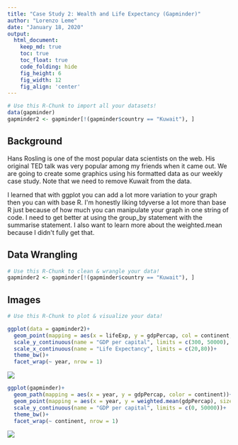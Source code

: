 ```yaml
---
title: "Case Study 2: Wealth and Life Expectancy (Gapminder)"
author: "Lorenzo Leme"
date: "January 18, 2020"
output:
  html_document:  
    keep_md: true
    toc: true
    toc_float: true
    code_folding: hide
    fig_height: 6
    fig_width: 12
    fig_align: 'center'
---
```







```r
# Use this R-Chunk to import all your datasets!
data(gapminder)
gapminder2 <- gapminder[!(gapminder$country == "Kuwait"), ]
```

## Background

Hans Rosling is one of the most popular data scientists on the web. His original TED talk was very popular among my friends when it came out. We are going to create some graphics using his formatted data as our weekly case study. Note that we need to remove Kuwait from the data.

I learned that with ggplot you can add a lot more variation to your graph then you can with base R. I'm honestly liking tdyverse a lot more than base R just because of how much you can manipulate your graph in one string of code. I need to get better at using the group_by statement with the summarise statement. I also want to learn more about the weighted.mean because I didn't fully get that.

## Data Wrangling


```r
# Use this R-Chunk to clean & wrangle your data!
gapminder2 <- gapminder[!(gapminder$country == "Kuwait"), ]
```

## Images


```r
# Use this R-Chunk to plot & visualize your data!

ggplot(data = gapminder2)+
  geom_point(mapping = aes(x = lifeExp, y = gdpPercap, col = continent, size = (pop/100000)))+
  scale_y_continuous(name = "GDP per capital", limits = c(300, 50000), trans = "sqrt")+
  scale_x_continuous(name = "Life Expectancy", limits = c(20,80))+
  theme_bw()+
  facet_wrap(~ year, nrow = 1)
```

![](Case_Study_2_files/figure-html/plot_data-1.png)<!-- -->

```r
ggplot(gapminder)+
  geom_path(mapping = aes(x = year, y = gdpPercap, color = continent))+
  geom_point(mapping = aes(x = year, y = weighted.mean(gdpPercap), size = pop/100000))+
  scale_y_continuous(name = "GDP per capital", limits = c(0, 50000))+
  theme_bw()+
  facet_wrap(~ continent, nrow = 1)
```

![](Case_Study_2_files/figure-html/plot_data-2.png)<!-- -->




